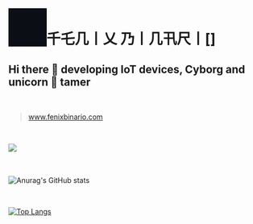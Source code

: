 
<img align='left' src='./assets/logo.gif' width='15%' heigh="15%">

# 千乇几丨乂  乃丨几卂尺丨[]
## Hi there 👋 developing IoT devices, Cyborg and unicorn 🦄 tamer

<br>

>
> www.fenixbinario.com
>

<br>

![](https://komarev.com/ghpvc/?username=fenixbinario&style=for-the-badge&color=F24578&label=Visitas+del+perfil)

<br>

![Anurag's GitHub stats](https://github-readme-stats.vercel.app/api?username=fenixbinario&show_icons=true&theme=radical&locale=es)

<br>

[![Top Langs](https://github-readme-stats.vercel.app/api/top-langs/?username=fenixbinario&theme=radical&hide=makefile,html&langs_count=10&locale=es)](https://github.com/anuraghazra/github-readme-stats)




<!--
**fenixbinario/fenixbinario** is a ✨ _special_ ✨ repository because its `README.md` (this file) appears on your GitHub profile.

Here are some ideas to get you started:

- 🔭 I’m currently working on ...
- 🌱 I’m currently learning ...
- 👯 I’m looking to collaborate on ...
- 🤔 I’m looking for help with ...
- 💬 Ask me about ...
- 📫 How to reach me: ...
- 😄 Pronouns: ...
- ⚡ Fun fact: ...
-->
